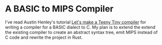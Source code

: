 # A BASIC to MIPS Compiler
I've read Austin Henley's tutorial [Let's make a Teeny Tiny compiler](https://austinhenley.com/blog/teenytinycompiler1.html) for writing a compiler for a BASIC dialect to C. My plan is to extend the extend the existing compiler to create an abstract syntax tree, emit MIPS instead of C code and rewrite the project in Rust.
